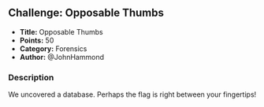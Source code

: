 ## Challenge: Opposable Thumbs

- **Title:** Opposable Thumbs
- **Points:** 50
- **Category:** Forensics
- **Author:** @JohnHammond

### Description

We uncovered a database. Perhaps the flag is right between your fingertips! 
